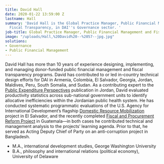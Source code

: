 ```yaml
---
title: David Hall
date: 2020-01-22 13:59:00 Z
lastname: Hall
summary: 'David Hall is the Global Practice Manager, Public Financial Management and
  Fiscal Transparency, in DAI''s Governance sector. '
job-title: Global Practice Manager, Public Financial Management and Fiscal Transparency
image: "/uploads/Hall,%20David%20--%2057--jpg.jpg"
solutions:
- Governance
- Public Financial Management
---
```


David Hall has more than 10 years of experience designing, implementing, and managing donor-funded public financial management and fiscal transparency programs. David has contributed to or led in-country technical design efforts for DAI in Armenia, Colombia, El Salvador, Georgia, Jordan, Maldives, Peru, South Somalia, and Sudan. As a contributing expert to the [Public Expenditure Perspectives](https://assetify-dai.com/news/PEP-Pages.pdf) publication in Jordan, David evaluated productivity statistics across sub-national government units to identify allocative inefficiencies within the Jordanian public health system. He has conducted systematic programmatic evaluations of the U.S. Agency for International Development’s flagship [Domestic Resource Mobilization](https://www.dai.com/our-work/projects/el-salvador-domestic-resource-mobilization-program) project in El Salvador, and the recently completed [Fiscal and Procurement Reform Project](https://www.dai.com/our-work/projects/guatemala-fiscal-and-procurement-reform-project-fprp) in Guatemala—in both cases he contributed technical and management analysis to the projects’ learning agenda. Prior to that, he served as Acting Deputy Chief of Party on an anti-corruption project in Bangladesh. 

* M.A., international development studies, George Washington University
* B.A., philosophy and international relations (political economy), University of Delaware